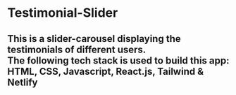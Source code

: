 # Testimonial-Slider
## This is a slider-carousel displaying the testimonials of different users. <br> The following tech stack is used to build this app: <br> HTML, CSS, Javascript, React.js, Tailwind & Netlify 

